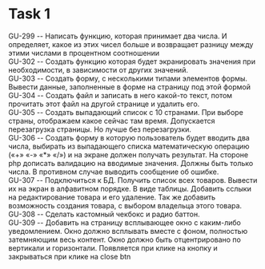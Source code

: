 # Task 1
GU-299 -- Написать функцию, которая принимает два числа. И определяет, какое из этих чисел больше и возвращает разницу между этими числами в процентном соотношении <br> 
GU-302 -- Создать функцию которая будет экранировать значения при необходимости, в зависимости от других значений.<br> 
GU-303 -- Создать форму, с несколькими типами элементов формы. Вывести данные, заполненные в форме на страницу под этой формой<br> 
GU-304 -- Создать файл и записать в него какой-то текст, потом прочитать этот файл на другой странице и удалить его.<br> GU-305 -- Создать выпадающий список с 10 странами. При выборе страны, отображаем какое сейчас там время. Допускается перезагрузка страницы. Но лучше без перезагрузки.<br> 
GU-306 -- Создать форму в которую пользователь будет вводить два числа, выбирать из выпадающего списка математическую операцию («+» «-» «*» «/») и на экране должен получать результат. На стороне php дописать валидацию на вводимые значения. Должны быть только числа. В противном случае выводить сообщение об ошибке.<br> 
GU-307 -- Подключиться к БД. Получить список всех товаров. Вывести их на экран в алфавитном порядке. В виде таблицы. Добавить сслыки на редактирование товара и его удаление. Так же добавить возможность создания товара, с выбором владельца этого товара.<br> 
GU-308 -- Сделать кастомный чекбокс и радио баттон.<br> 
GU-309 -- Добавить на страницу всплывающее окно с каким-либо уведомлением. Окно должно всплывать вместе с фоном, полностью затемняющим весь контент. Окно должно быть отцентрировано по вертикали и горизонтали. Появляется при клике на кнопку и закрываться при клике на close btn
